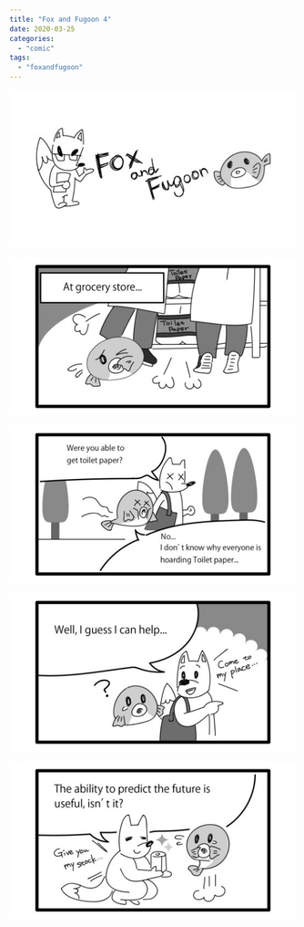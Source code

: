 ```yaml
---
title: "Fox and Fugoon 4"
date: 2020-03-25
categories: 
  - "comic"
tags: 
  - "foxandfugoon"
---
```


![](images/title_Fox_and_Fugoon-2.jpg)

![](images/4.1.jpeg)

![](images/4.2.jpeg)

![](images/4.3.jpeg)

![](images/4.4.jpeg)
